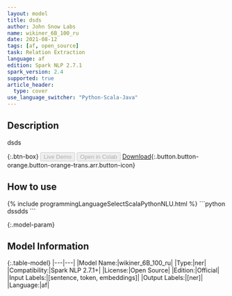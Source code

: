 ```yaml
---
layout: model
title: dsds
author: John Snow Labs
name: wikiner_6B_100_ru
date: 2021-08-12
tags: [af, open_source]
task: Relation Extraction
language: af
edition: Spark NLP 2.7.1
spark_version: 2.4
supported: true
article_header:
  type: cover
use_language_switcher: "Python-Scala-Java"
---
```


## Description

dsds

{:.btn-box}
<button class="button button-orange" disabled>Live Demo</button>
<button class="button button-orange" disabled>Open in Colab</button>
[Download](https://s3.amazonaws.com/models-hub-auxdata/public/models/wikiner_6B_100_ru_af_2.7.1_2.4_1628750261043.zip){:.button.button-orange.button-orange-trans.arr.button-icon}

## How to use



<div class="tabs-box" markdown="1">
{% include programmingLanguageSelectScalaPythonNLU.html %}
```python
dssdds
```

</div>

{:.model-param}
## Model Information

{:.table-model}
|---|---|
|Model Name:|wikiner_6B_100_ru|
|Type:|ner|
|Compatibility:|Spark NLP 2.7.1+|
|License:|Open Source|
|Edition:|Official|
|Input Labels:|[sentence, token, embeddings]|
|Output Labels:|[ner]|
|Language:|af|